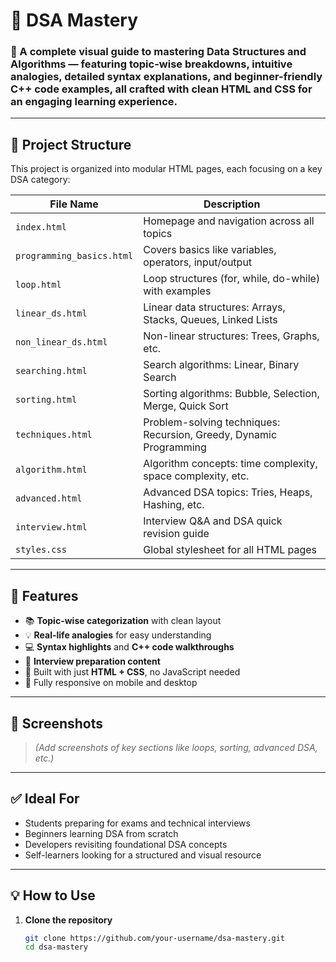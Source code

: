# 📘 DSA Mastery

### 🚀 A complete visual guide to mastering Data Structures and Algorithms — featuring topic-wise breakdowns, intuitive analogies, detailed syntax explanations, and beginner-friendly C++ code examples, all crafted with clean HTML and CSS for an engaging learning experience.

---

## 📂 Project Structure

This project is organized into modular HTML pages, each focusing on a key DSA category:

| File Name                | Description                                         |
|--------------------------|-----------------------------------------------------|
| `index.html`             | Homepage and navigation across all topics          |
| `programming_basics.html`| Covers basics like variables, operators, input/output |
| `loop.html`              | Loop structures (for, while, do-while) with examples |
| `linear_ds.html`         | Linear data structures: Arrays, Stacks, Queues, Linked Lists |
| `non_linear_ds.html`     | Non-linear structures: Trees, Graphs, etc.         |
| `searching.html`         | Search algorithms: Linear, Binary Search           |
| `sorting.html`           | Sorting algorithms: Bubble, Selection, Merge, Quick Sort |
| `techniques.html`        | Problem-solving techniques: Recursion, Greedy, Dynamic Programming |
| `algorithm.html`         | Algorithm concepts: time complexity, space complexity, etc. |
| `advanced.html`          | Advanced DSA topics: Tries, Heaps, Hashing, etc.   |
| `interview.html`         | Interview Q&A and DSA quick revision guide         |
| `styles.css`             | Global stylesheet for all HTML pages               |

---

## 🌟 Features

- 📚 **Topic-wise categorization** with clean layout
- 💡 **Real-life analogies** for easy understanding
- 💻 **Syntax highlights** and **C++ code walkthroughs**
- 🧠 **Interview preparation content**
- 🎨 Built with just **HTML + CSS**, no JavaScript needed
- 📱 Fully responsive on mobile and desktop

---

## 📸 Screenshots

> *(Add screenshots of key sections like loops, sorting, advanced DSA, etc.)*

---

## ✅ Ideal For

- Students preparing for exams and technical interviews
- Beginners learning DSA from scratch
- Developers revisiting foundational DSA concepts
- Self-learners looking for a structured and visual resource

---

## 💡 How to Use

1. **Clone the repository**
   ```bash
   git clone https://github.com/your-username/dsa-mastery.git
   cd dsa-mastery
